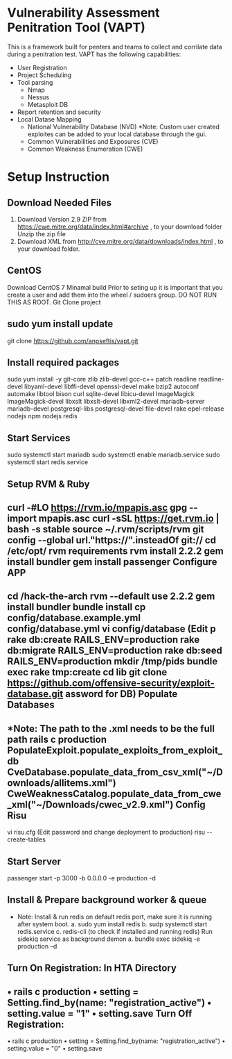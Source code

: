 Vulnerability Assessment Penitration Tool (VAPT)
===========

This is a framework built for penters and teams to collect and corrilate data during a penitration test.  VAPT has the following capabilities:
- User Registration
- Project Scheduling
- Tool parsing
  - Nmap
  - Nessus
  - Metasploit DB
- Report retention and security
- Local Datase Mapping
  - National Vulnerability Database (NVD)
    *Note: Custom user created exploites can be added to your local database through the gui.
  - Common Vulnerabilities and Exposures (CVE)
  - Common Weakness Enumeration (CWE)

Setup Instruction
===================

Download Needed Files
-----------------------------
1. Download Version 2.9 ZIP from https://cwe.mitre.org/data/index.html#archive , to your download folder
Unzip the zip file
2. Download XML from  http://cve.mitre.org/data/downloads/index.html , to your download folder.

CentOS
------------------
Download CentOS 7 Minamal build
Prior to seting up it is important that you create a user and add them into the wheel / sudoers group. DO NOT RUN THIS AS ROOT.
Git Clone project

sudo yum install update
-------------------
git clone https://github.com/anpseftis/vapt.git

Install required packages
--------------------------------
sudo yum install -y git-core zlib zlib-devel gcc-c++ patch readline readline-devel libyaml-devel libffi-devel openssl-devel make bzip2 autoconf automake libtool bison curl sqlite-devel libicu-devel ImageMagick ImageMagick-devel libxslt libxslt-devel libxml2-devel mariadb-server mariadb-devel postgresql-libs postgresql-devel file-devel rake epel-release nodejs npm nodejs redis

Start Services
-------------------------------
sudo systemctl start mariadb
sudo systemctl enable mariadb.service
sudo systemctl start redis.service

Setup RVM & Ruby
----------------------------------
curl -#LO https://rvm.io/mpapis.asc
gpg --import mpapis.asc
curl -sSL https://get.rvm.io | bash -s stable
source ~/.rvm/scripts/rvm
git config --global url."https://".insteadOf git://
cd /etc/opt/
rvm requirements
rvm install 2.2.2
gem install bundler
gem install passenger
Configure APP
--------------------------------------
cd /hack-the-arch
rvm --default use 2.2.2
gem install bundler
bundle install
cp config/database.example.yml config/database.yml
vi config/database
(Edit p rake db:create RAILS_ENV=production
rake db:migrate RAILS_ENV=production
rake db:seed RAILS_ENV=production
mkdir /tmp/pids
bundle exec rake tmp:create
cd lib
git clone https://github.com/offensive-security/exploit-database.git
assword for DB)
Populate Databases
-----------------------------------------
*Note: The path to the .xml needs to be the full path
rails c production
PopulateExploit.populate_exploits_from_exploit_db
CveDatabase.populate_data_from_csv_xml("~/Downloads/allitems.xml")
CweWeaknessCatalog.populate_data_from_cwe_xml("~/Downloads/cwec_v2.9.xml")
Config Risu
--------------------------------------------
vi risu.cfg
(Edit password and change deployment to production)
risu --create-tables

Start Server
--------------------------------
passenger start -p 3000 -b 0.0.0.0 -e production -d

Install & Prepare background worker & queue 
-------------------------------------------------
* Note:	Install & run redis on default redis port, make sure it is running after system boot.
a.	sudo yum install redis
b.	sudp systemctl start redis.service 
c.	redis-cli (to check if installed and running redis)
Run sidekiq service as background demon
a.	bundle exec sidekiq -e production –d

Turn On Registration: In HTA Directory
---------------------------------------------------
•	rails c production
•	setting = Setting.find_by(name: "registration_active")
•	setting.value = "1"
•	setting.save
Turn Off Registration: 
-----------------------------------------------------
•	rails c production
•	setting = Setting.find_by(name: "registration_active")
•	setting.value = "0"
•	setting.save







